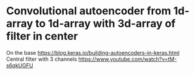 # Convolutional autoencoder from 1d-array to 1d-array with 3d-array of filter in center
On the base https://blog.keras.io/building-autoencoders-in-keras.html  
Central filter with 3 channels https://www.youtube.com/watch?v=tM-s6qkUGFU
